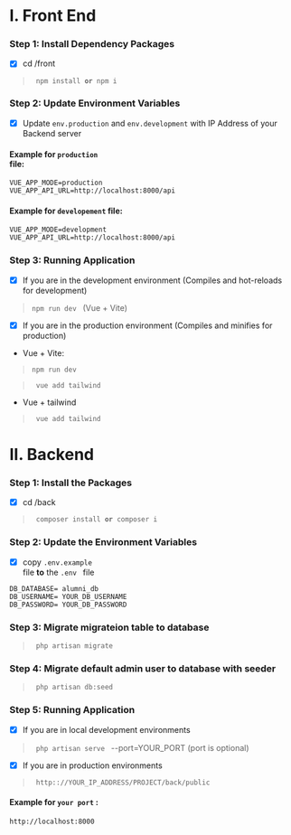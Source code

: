 # I. Front End
### Step 1: Install Dependency Packages
- [x] cd /front
> <code> npm install **or** npm i </code>

### Step 2: Update Environment Variables
- [x] Update <code>env.production</code> and <code>env.development</code> with IP Address of your Backend server

#### Example for <code>production </code> file:
```
VUE_APP_MODE=production
VUE_APP_API_URL=http://localhost:8000/api
```

#### Example for <code>developement</code> file:
```
VUE_APP_MODE=development
VUE_APP_API_URL=http://localhost:8000/api
```
### Step 3: Running Application
- [x] If you are in the development environment (Compiles and hot-reloads for development)

> <code>npm run dev </code> (Vue + Vite)
- [x] If you are in the production environment (Compiles and minifies for production)
- Vue + Vite: 
> <code>npm run dev </code>

> <code> vue add tailwind </code>
- Vue + tailwind
  
> <code> vue add tailwind </code>

# II. Backend
### Step 1: Install the Packages
- [x] cd /back
> <code> composer install **or** composer i </code>

### Step 2: Update the Environment Variables
- [x] copy <code>.env.example </code> file **to** the <code>.env </code> file
  
```
DB_DATABASE= alumni_db
DB_USERNAME= YOUR_DB_USERNAME
DB_PASSWORD= YOUR_DB_PASSWORD
```

### Step 3: Migrate migrateion table to database
> <code> php artisan migrate </code>

### Step 4: Migrate default admin user to database with seeder
> <code> php artisan db:seed </code>

### Step 5: Running Application
- [x] If you are in local development environments
> <code> php artisan serve </code> --port=YOUR_PORT (port is optional) 

- [x] If you are in production environments

> <code> http:://YOUR_IP_ADDRESS/PROJECT/back/public </code>


#### Example for <code>your port</code> :
```
http://localhost:8000
```

